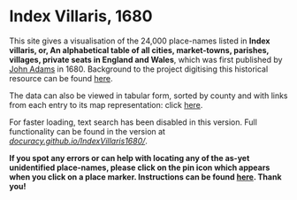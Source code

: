 # Index Villaris, 1680

This site gives a visualisation of the 24,000 place-names listed in __Index villaris, or, An alphabetical table of all cities, market-towns, parishes, villages, private seats in England and Wales__, which was first published by [John Adams](https://en.wikipedia.org/wiki/John_Adams_(cartographer)) in 1680. Background to the project digitising this historical resource can be found [here](https://viaeregiae.org/wiki/Index_Villaris).

The data can also be viewed in tabular form, sorted by county and with links from each entry to its map representation: click [here](./table/).

For faster loading, text search has been disabled in this version. Full functionality can be found in the version at [_docuracy.github.io/IndexVillaris1680/_](https://docuracy.github.io/IndexVillaris1680/#/5.91/-3.0175/53.1069/mode=points+facet=county).

__If you spot any errors or can help with locating any of the as-yet unidentified place-names, please click on the pin icon which appears when you click on a place marker. Instructions can be found [here](https://viaeregiae.org/wiki/IV-Peripleo-Instructions). Thank you!__